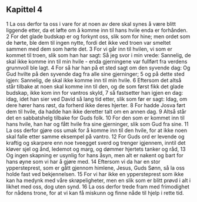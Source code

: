 ## Kapittel 4

1 La oss derfor ta oss i vare for at noen av dere skal synes å være blitt liggende etter, da et løfte om å komme inn til hans hvile enda er forhånden.
2 For det glade budskap er og forkynt oss, slik som for hine; men ordet som de hørte, ble dem til ingen nytte, fordi det ikke ved troen var smeltet sammen med dem som hørte det.
3 For vi går inn til hvilen, vi som er kommet til troen, slik som han har sagt: Så jeg svor i min vrede: Sannelig, de skal ikke komme inn til min hvile - enda gjerningene var fullført fra verdens grunnvoll ble lagt.
4 For så har han på et sted sagt om den syvende dag: Og Gud hvilte på den syvende dag fra alle sine gjerninger;
5 og på dette sted igjen: Sannelig, de skal ikke komme inn til min hvile.
6 Eftersom det altså står tilbake at noen skal komme inn til den, og de som først fikk det glade budskap, ikke kom inn for vantros skyld,
7 så fastsetter han igjen en dag: idag, idet han sier ved David så lang tid etter, slik som før er sagt: Idag, om dere hører hans røst, da forherd ikke deres hjerter.
8 For hadde Josva ført dem til hvile, da hadde han ikke deretter talt om en annen dag.
9 Altså står det en sabbatshelg tilbake for Guds folk.
10 For den som er kommet inn til hans hvile, han har og fått hvile fra sine gjerninger, slik som Gud fra sine.
11 La oss derfor gjøre oss umak for å komme inn til den hvile, for at ikke noen skal falle etter samme eksempel på vantro.
12 For Guds ord er levende og kraftig og skarpere enn noe tveegget sverd og trenger igjennem, inntil det kløver sjel og ånd, ledemot og marg, og dømmer hjertets tanker og råd,
13 Og ingen skapning er usynlig for hans åsyn, men alt er nakent og bart for hans øyne som vi har å gjøre med.
14 Eftersom vi da har en stor yppersteprest, som er gått gjennom himlene, Jesus, Guds Sønn, så la oss holde fast ved bekjennelsen.
15 For vi har ikke en yppersteprest som ikke kan ha medynk med våre skrøpeligheter, men en slik som er blitt prøvd i alt i likhet med oss, dog uten synd.
16 La oss derfor trede fram med frimodighet for nådens trone, for at vi kan få miskunn og finne nåde til hjelp i rette tid.
